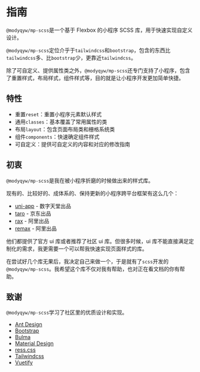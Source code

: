 # 指南

`@modyqyw/mp-scss`是一个基于 Flexbox 的小程序 SCSS 库，用于快速实现自定义设计。

`@modyqyw/mp-scss`定位介乎于`tailwindcss`和`bootstrap`，包含的东西比`tailwindcss`多、比`bootstrap`少，更靠近`tailwindcss`。

除了可自定义、提供属性类之外，`@modyqyw/mp-scss`还专门支持了小程序，包含了重置样式，布局样式，组件样式等，目的就是让小程序开发更加简单快捷。

## 特性

- 重置`reset`：重置小程序元素默认样式
- 通用`classes`：基本覆盖了常用属性的类
- 布局`layout`：包含页面布局类和栅格系统类
- 组件`components`：快速确定组件样式
- 可自定义：提供可自定义的内容和对应的修改指南

## 初衷

`@modyqyw/mp-scss`是我在被小程序折磨的时候做出来的样式库。

现有的、比较好的、成体系的、保持更新的小程序跨平台框架有这么几个：

- [uni-app](https://uniapp.dcloud.io/) - 数字天堂出品
- [taro](https://taro.aotu.io/) - 京东出品
- [rax](https://rax.js.org/) - 阿里出品
- [remax](https://remaxjs.org/) - 阿里出品

他们都提供了官方 ui 库或者推荐了社区 ui 库。但很多时候，ui 库不能直接满足定制化的需求，我更需要一个可以帮我快速实现页面样式的库。

在尝试好几个库无果后，我决定自己来做一个，于是就有了`scss`开发的`@modyqyw/mp-scss`。我希望这个库不仅对我有帮助，也对正在看文档的你有帮助。

## 致谢

`@modyqyw/mp-scss`学习了社区里的优质设计和实现。

- [Ant Design](https://ant.design/)
- [Bootstrap](https://getbootstrap.com/)
- [Bulma](https://bulma.io/)
- [Material Design](https://material.io/)
- [ress.css](https://ress-css.surge.sh/)
- [Tailwindcss](https://tailwindcss.com/)
- [Vuetify](https://vuetifyjs.com/)
